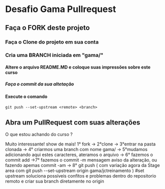 # Desafio Gama Pullrequest

## Faça o FORK deste projeto

### Faça o Clone do projeto em sua conta

### Cria uma BRANCH iniciada em "gama/"

#### Altere o arquivo README.MD e coloque suas impressões sobre este curso

##### Faça o commit da sua altetação

#### Execute o comando

`git push --set-upstream <remote> <branch>`

## Abra um PullRequest com suas alterações

O que estou achando do curso ?

Muito interessante!
show de mais! 1° fork -> 2°clone -> 3°entrar na pasta clonada -> 4° criarmos uma branch com nome gama/ -> 5°mudamos adicionando aqui estes caracteres, ateramos o arquivo -> 6° fazemos o commit add ->7° fazemos o commit -m mensagem aviso da alteração, ou fazendo apemas commit -am -> 8° git push ( com variação agora da Stage area com git push --set-upstream origin gama/jctreinamento ) #set upstream soluciona possíveis confitos e problemas dentro do repositorio remoto e criar sua branch diretamente no origin